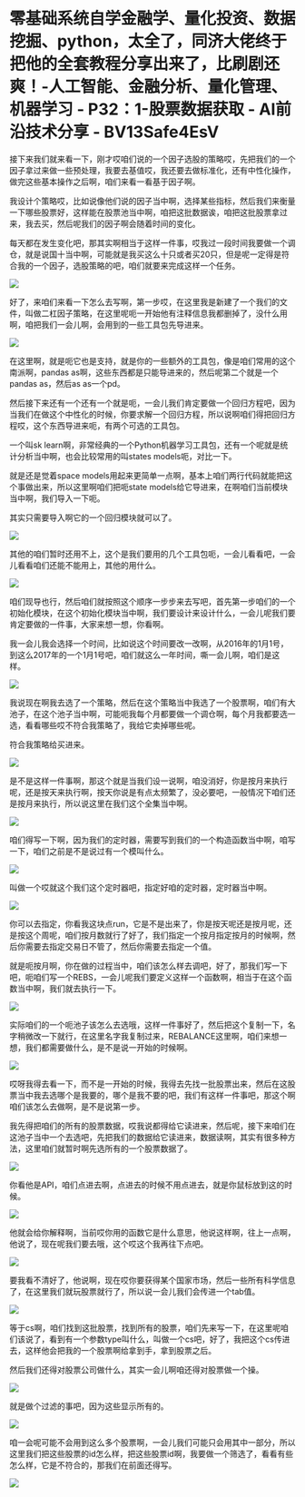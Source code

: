 # 零基础系统自学金融学、量化投资、数据挖掘、python，太全了，同济大佬终于把他的全套教程分享出来了，比刷剧还爽！-人工智能、金融分析、量化管理、机器学习 - P32：1-股票数据获取 - AI前沿技术分享 - BV13Safe4EsV

接下来我们就来看一下，刚才哎咱们说的一个因子选股的策略哎，先把我们的一个因子拿过来做一些预处理，我要去基值哎，我还要去做标准化，还有中性化操作，做完这些基本操作之后啊，咱们来看一看基于因子啊。

我设计个策略哎，比如说像他们说的因子当中啊，选择某些指标，然后我们来衡量一下哪些股票好，这样能在股票池当中啊，咱把这批数据诶，咱把这批股票拿过来，我去买，然后呢我们的因子啊会随着时间的变化。

每天都在发生变化吧，那其实啊相当于这样一件事，哎我过一段时间我要做一个调仓，就是说国十当中啊，可能就是我买这么十只或者买20只，但是呢一定得是符合我的一个因子，选股策略的吧，咱们就要来完成这样一个任务。



![](img/9848bd44a592524725236f1e1781f29d_1.png)

好了，来咱们来看一下怎么去写啊，第一步哎，在这里我是新建了一个我们的文件，叫做二杠因子策略，在这里呢呃一开始他有注释信息我都删掉了，没什么用啊，咱把我们一会儿啊，会用到的一些工具包先导进来。



![](img/9848bd44a592524725236f1e1781f29d_3.png)

在这里啊，就是呃它也是支持，就是你的一些额外的工具包，像是咱们常用的这个南派啊，pandas as啊，这些东西都是只能导进来的，然后呢第二个就是一个pandas as，然后as as一个pd。

然后接下来还有一个还有一个就是呃，一会儿我们肯定要做一个回归方程吧，因为当我们在做这个中性化的时候，你要求解一个回归方程，所以说啊咱们得把回归方程哎，这个东西导进来呃，有两个可选的工具包。

一个叫sk learn啊，非常经典的一个Python机器学习工具包，还有一个呢就是统计分析当中啊，也会比较常用的叫states models呃，对比一下。

就是还是觉着space models用起来更简单一点啊，基本上咱们两行代码就能把这个事做出来，所以这里啊咱们把呃state models给它导进来，在啊咱们当前模块当中啊，我们导入一下呃。

其实只需要导入啊它的一个回归模块就可以了。

![](img/9848bd44a592524725236f1e1781f29d_5.png)

其他的咱们暂时还用不上，这个是我们要用的几个工具包呃，一会儿看看吧，一会儿看看咱们还能不能用上，其他的用什么。



![](img/9848bd44a592524725236f1e1781f29d_7.png)

咱们现导也行，然后咱们就按照这个顺序一步步来去写吧，首先第一步咱们的一个初始化模块，在这个初始化模块当中啊，我们要设计来设计什么，一会儿呢我们要肯定要做的一件事，大家来想一想，你看啊。

我一会儿我会选择一个时间，比如说这个时间要改一改啊，从2016年的1月1号，到这么2017年的一个1月1号吧，咱们就这么一年时间，嘶一会儿啊，咱们是这样。



![](img/9848bd44a592524725236f1e1781f29d_9.png)

我说现在啊我去选了一个策略，然后在这个策略当中我选了一个股票啊，咱们有大池子，在这个池子当中啊，可能呃我每个月都要做一个调仓啊，每个月我都要选一选，看看哪些哎不符合我策略了，我给它卖掉哪些呢。

符合我策略给买进来。

![](img/9848bd44a592524725236f1e1781f29d_11.png)

是不是这样一件事啊，那这个就是当我们设一说啊，咱没消好，你是按月来执行呢，还是按天来执行啊，按天你说是有点太频繁了，没必要吧，一般情况下咱们还是按月来执行，所以说这里在我们这个全集当中啊。



![](img/9848bd44a592524725236f1e1781f29d_13.png)

咱们得写一下啊，因为我们的定时器，需要写到我们的一个构造函数当中啊，咱写一下，咱们之前是不是说过有一个模叫什么。



![](img/9848bd44a592524725236f1e1781f29d_15.png)

叫做一个哎就这个我们这个定时器吧，指定好咱的定时器，定时器当中啊。

![](img/9848bd44a592524725236f1e1781f29d_17.png)

你可以去指定，你看我这块点run，它是不是出来了，你是按天呢还是按月呢，还是按这个周呢，咱们按月数就行了好了，我们指定一个按月指定按月的时候啊，然后你需要去指定交易日不管了，然后你需要去指定一个值。

就是呃按月啊，你在做的过程当中，咱们该怎么样去调吧，好了，那我们写一下吧，呃咱们写一个REBS，一会儿呢我们要定义这样一个函数啊，相当于在这个函数当中啊，我们就去执行一下。



![](img/9848bd44a592524725236f1e1781f29d_19.png)

实际咱们的一个呃池子该怎么去选哦，这样一件事好了，然后把这个复制一下，名字稍微改一下就行，在这里名字我复制过来，REBALANCE这里啊，咱们来想一想，我们都需要做什么，是不是说一开始的时候啊。



![](img/9848bd44a592524725236f1e1781f29d_21.png)

哎呀我得去看一下，而不是一开始的时候，我得去先找一批股票出来，然后在这股票当中我去选哪个是我要的，哪个是我不要的吧，我们有这样一件事吧，那这个啊咱们该怎么去做啊，是不是说第一步。

我先得把咱们的所有的股票数据，哎我说都得给它读进来，然后呢，接下来咱们在这池子当中一个去选吧，先把我们的数据给它读进来，数据读啊，其实有很多种方法，这里咱们就暂时啊先选所有的一个股票数据了。



![](img/9848bd44a592524725236f1e1781f29d_23.png)

你看他是API，咱们点进去啊，点进去的时候不用点进去，就是你鼠标放到这的时候。

![](img/9848bd44a592524725236f1e1781f29d_25.png)

他就会给你解释啊，当前哎你用的函数它是什么意思，他说这样啊，往上一点啊，他说了，现在呢我们要去哦，这个哎这个我再往下点吧。



![](img/9848bd44a592524725236f1e1781f29d_27.png)

要我看不清好了，他说啊，现在哎你要获得某个国家市场，然后一些所有科学信息了，在这里我们就玩股票就行了，所以说一会儿我们会传进一个tab值。



![](img/9848bd44a592524725236f1e1781f29d_29.png)

等于cs啊，咱们找到这批股票，找到所有的股票，咱们先来写一下，在这里呢咱们该说了，看到有一个参数type叫什么，叫做一个cs吧，好了，我把这个cs传进去，这样他会把我的一个股票啊给拿到手，拿到股票之后。

然后我们还得对股票公司做什么，其实一会儿啊咱还得对股票做一个操。

![](img/9848bd44a592524725236f1e1781f29d_31.png)

就是做个过滤的事吧，因为这些显示所有的。

![](img/9848bd44a592524725236f1e1781f29d_33.png)

咱一会呢可能不会用到这么多个股票啊，一会儿我们可能只会用其中一部分，所以这里我们把这些股票的id怎么样，把这些股票id啊，我要做一个筛选了，看看有些怎么样，它是不符合的，那我们在前面还得写。



![](img/9848bd44a592524725236f1e1781f29d_35.png)